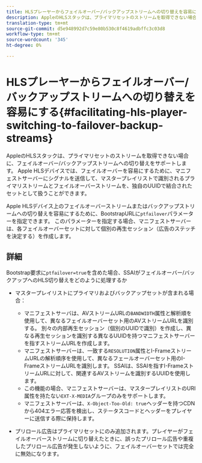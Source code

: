 ```yaml
---
title: HLSプレーヤーからフェイルオーバー/バックアップストリームへの切り替えを容易にする
description: AppleのHLSスタックは、プライマリセットのストリームを取得できない場合に、フェイルオーバー/バックアップストリームへの切り替えをサポートします。 Apple HLSデバイスでは、フェイルオーバーを容易にするために、マニフェストサーバーにシグナルを送信して、マスタープレイリストで識別されるプライマリストリームとフェイルオーバーストリームを、独自のUUIDで結合されたセットとして扱うことができます。
translation-type: tm+mt
source-git-commit: d5e948992d7c59e80b530c8f4619adbffc3c03d8
workflow-type: tm+mt
source-wordcount: '345'
ht-degree: 0%

---
```



# HLSプレーヤーからフェイルオーバー/バックアップストリームへの切り替えを容易にする{#facilitating-hls-player-switching-to-failover-backup-streams}

AppleのHLSスタックは、プライマリセットのストリームを取得できない場合に、フェイルオーバー/バックアップストリームへの切り替えをサポートします。 Apple HLSデバイスでは、フェイルオーバーを容易にするために、マニフェストサーバーにシグナルを送信して、マスタープレイリストで識別されるプライマリストリームとフェイルオーバーストリームを、独自のUUIDで結合されたセットとして扱うことができます。

Apple HLSデバイス上のフェイルオーバーストリームまたはバックアップストリームへの切り替えを容易にするために、BootstrapURLに`ptfailover`パラメーターを指定できます。 このパラメーターを指定する場合、マニフェストサーバーは、各フェイルオーバーセットに対して個別の再生セッション（広告のステッチを決定する）を作成します。

## 詳細

Bootstrap要求に`ptfailover=true`を含めた場合、SSAIがフェイルオーバー/バックアップへのHLS切り替えをどのように処理するか

* マスタープレイリストにプライマリおよびバックアップセットが含まれる場合：

   * マニフェストサーバは、AVストリームURLの`BANDWIDTH`属性と解析順を使用して、異なるフェイルオーバーセット用のAVストリームURLを識別する。 別々の内部再生セッション（個別のUUIDで識別）を作成し、異なる再生セッションを識別する異なるUUIDを持つマニフェストサーバーを指すストリームURLを作成します。
   * マニフェストサーバーは、一致する`RESOLUTION`属性とI-FrameストリームURLの解析順序を使用して、異なるフェールオーバーセット用のI-FrameストリームURLを識別します。 SSAIは、SSAIを指すI-FrameストリームURLに対して、関連するAVストリームを識別するUUIDを使用します。
   * この機能の場合、マニフェストサーバーは、マスタープレイリストのURI属性を持たない`EXT-X-MEDIA`グループのみをサポートします。
   * マニフェストサーバーは、`X-Object-Too-Old: true`ヘッダーを持つCDNから404エラー応答を検出し、ステータスコードとヘッダーをプレイヤーに送信する際に保持します。

* プリロール広告はプライマリセットにのみ追加されます。プレイヤーがフェイルオーバーストリームに切り替えたときに、誤ったプリロール広告や重複したプリロール広告が発生しないように、フェイルオーバーセットでは完全に無効になります。
